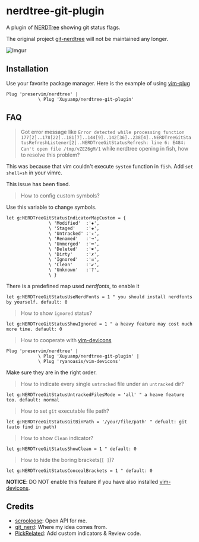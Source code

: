 nerdtree-git-plugin
===================

A plugin of [NERDTree](https://github.com/preservim/nerdtree) showing git status flags.

The original project [git-nerdtree](https://github.com/Xuyuanp/git-nerdtree) will not be maintained any longer.

![Imgur](http://i.imgur.com/jSCwGjU.gif?1)

## Installation

Use your favorite package manager. Here is the example of using [vim-plug](https://github.com/junegunn/vim-plug)

```vim script
Plug 'preservim/nerdtree' |
            \ Plug 'Xuyuanp/nerdtree-git-plugin'
```

## FAQ

> Got error message like `Error detected while processing function
177[2]..178[22]..181[7]..144[9]..142[36]..238[4]..NERDTreeGitStatusRefreshListener[2]..NERDTreeGitStatusRefresh:
line 6:
E484: Can't open file /tmp/vZEZ6gM/1` while nerdtree opening in fish, how to resolve this problem?

This was because that vim couldn't execute `system` function in `fish`. Add `set shell=sh` in your vimrc.

This issue has been fixed.

> How to config custom symbols?

Use this variable to change symbols.

```vim
let g:NERDTreeGitStatusIndicatorMapCustom = {
                \ 'Modified'  :'✹',
                \ 'Staged'    :'✚',
                \ 'Untracked' :'✭',
                \ 'Renamed'   :'➜',
                \ 'Unmerged'  :'═',
                \ 'Deleted'   :'✖',
                \ 'Dirty'     :'✗',
                \ 'Ignored'   :'☒',
                \ 'Clean'     :'✔︎',
                \ 'Unknown'   :'?',
                \ }
```

There is a predefined map used *nerdfonts*, to enable it

```vim
let g:NERDTreeGitStatusUseNerdFonts = 1 " you should install nerdfonts by yourself. default: 0
```

> How to show `ignored` status?

```vim
let g:NERDTreeGitStatusShowIgnored = 1 " a heavy feature may cost much more time. default: 0
```

> How to cooperate with [vim-devicons](https://github.com/ryanoasis/vim-devicons)

```vim
Plug 'preservim/nerdtree' |
            \ Plug 'Xuyuanp/nerdtree-git-plugin' |
            \ Plug 'ryanoasis/vim-devicons'
```

Make sure they are in the right order.

> How to indicate every single `untracked` file under an `untracked` dir?

```vim
let g:NERDTreeGitStatusUntrackedFilesMode = 'all' " a heave feature too. default: normal
```

> How to set `git` executable file path?

```vim
let g:NERDTreeGitStatusGitBinPath = '/your/file/path' " defualt: git (auto find in path)
```

> How to show `Clean` indicator?

```vim
let g:NERDTreeGitStatusShowClean = 1 " default: 0
```

> How to hide the boring brackets(`[ ]`)?

```vim
let g:NERDTreeGitStatusConcealBrackets = 1 " default: 0
```

**NOTICE**: DO NOT enable this feature if you have also installed [vim-devicons](https://github.com/ryanoasis/vim-devicons).

## Credits

* [scrooloose](https://github.com/scrooloose): Open API for me.
* [git\_nerd](https://github.com/swerner/git_nerd): Where my idea comes from.
* [PickRelated](https://github.com/PickRelated): Add custom indicators & Review code.
